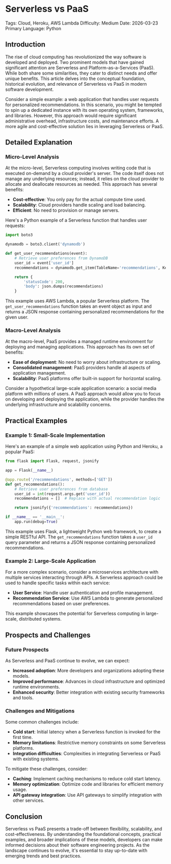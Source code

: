 # Serverless vs PaaS
Tags: Cloud, Heroku, AWS Lambda
Difficulty: Medium
Date: 2026-03-23
Primary Language: Python

## Introduction

The rise of cloud computing has revolutionized the way software is developed and deployed. Two prominent models that have gained significant attention are Serverless and Platform-as-a-Services (PaaS). While both share some similarities, they cater to distinct needs and offer unique benefits. This article delves into the conceptual foundation, historical evolution, and relevance of Serverless vs PaaS in modern software development.

Consider a simple example: a web application that handles user requests for personalized recommendations. In this scenario, you might be tempted to spin up a dedicated instance with its own operating system, frameworks, and libraries. However, this approach would require significant administrative overhead, infrastructure costs, and maintenance efforts. A more agile and cost-effective solution lies in leveraging Serverless or PaaS.

## Detailed Explanation

### Micro-Level Analysis

At the micro-level, Serverless computing involves writing code that is executed on-demand by a cloud provider's server. The code itself does not manage any underlying resources; instead, it relies on the cloud provider to allocate and deallocate resources as needed. This approach has several benefits:

* **Cost-effective**: You only pay for the actual compute time used.
* **Scalability**: Cloud providers handle scaling and load balancing.
* **Efficient**: No need to provision or manage servers.

Here's a Python example of a Serverless function that handles user requests:
```python
import boto3

dynamodb = boto3.client('dynamodb')

def get_user_recommendations(event):
    # Retrieve user preferences from DynamoDB
    user_id = event['user_id']
    recommendations = dynamodb.get_item(TableName='recommendations', Key={'user_id': {'S': str(user_id)}})['Item']

    return {
        'statusCode': 200,
        'body': json.dumps(recommendations)
    }
```
This example uses AWS Lambda, a popular Serverless platform. The `get_user_recommendations` function takes an event object as input and returns a JSON response containing personalized recommendations for the given user.

### Macro-Level Analysis

At the macro-level, PaaS provides a managed runtime environment for deploying and managing applications. This approach has its own set of benefits:

* **Ease of deployment**: No need to worry about infrastructure or scaling.
* **Consolidated management**: PaaS providers handle all aspects of application management.
* **Scalability**: PaaS platforms offer built-in support for horizontal scaling.

Consider a hypothetical large-scale application scenario: a social media platform with millions of users. A PaaS approach would allow you to focus on developing and deploying the application, while the provider handles the underlying infrastructure and scalability concerns.

## Practical Examples

### Example 1: Small-Scale Implementation

Here's an example of a simple web application using Python and Heroku, a popular PaaS:
```python
from flask import Flask, request, jsonify

app = Flask(__name__)

@app.route('/recommendations', methods=['GET'])
def get_recommendations():
    # Retrieve user preferences from database
    user_id = int(request.args.get('user_id'))
    recommendations = []  # Replace with actual recommendation logic

    return jsonify({'recommendations': recommendations})

if __name__ == '__main__':
    app.run(debug=True)
```
This example uses Flask, a lightweight Python web framework, to create a simple RESTful API. The `get_recommendations` function takes a `user_id` query parameter and returns a JSON response containing personalized recommendations.

### Example 2: Large-Scale Application

For a more complex scenario, consider a microservices architecture with multiple services interacting through APIs. A Serverless approach could be used to handle specific tasks within each service:

* **User Service**: Handle user authentication and profile management.
* **Recommendation Service**: Use AWS Lambda to generate personalized recommendations based on user preferences.

This example showcases the potential for Serverless computing in large-scale, distributed systems.

## Prospects and Challenges

### Future Prospects

As Serverless and PaaS continue to evolve, we can expect:

* **Increased adoption**: More developers and organizations adopting these models.
* **Improved performance**: Advances in cloud infrastructure and optimized runtime environments.
* **Enhanced security**: Better integration with existing security frameworks and tools.

### Challenges and Mitigations

Some common challenges include:

* **Cold start**: Initial latency when a Serverless function is invoked for the first time.
* **Memory limitations**: Restrictive memory constraints on some Serverless platforms.
* **Integration difficulties**: Complexities in integrating Serverless or PaaS with existing systems.

To mitigate these challenges, consider:

* **Caching**: Implement caching mechanisms to reduce cold start latency.
* **Memory optimization**: Optimize code and libraries for efficient memory usage.
* **API gateway integration**: Use API gateways to simplify integration with other services.

## Conclusion

Serverless vs PaaS presents a trade-off between flexibility, scalability, and cost-effectiveness. By understanding the foundational concepts, practical examples, and broader implications of these models, developers can make informed decisions about their software engineering projects. As the landscape continues to evolve, it's essential to stay up-to-date with emerging trends and best practices.